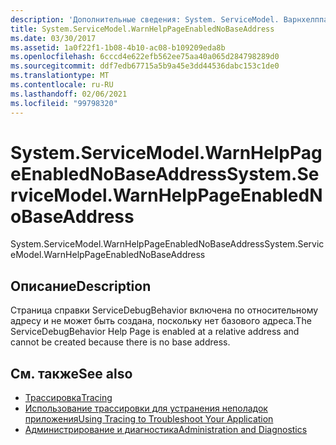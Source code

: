 ```yaml
---
description: 'Дополнительные сведения: System. ServiceModel. Варнхелппажеенабледнобасеаддресс'
title: System.ServiceModel.WarnHelpPageEnabledNoBaseAddress
ms.date: 03/30/2017
ms.assetid: 1a0f22f1-1b08-4b10-ac08-b109209eda8b
ms.openlocfilehash: 6cccd4e622efb562ee75aa40a065d284798289d0
ms.sourcegitcommit: ddf7edb67715a5b9a45e3dd44536dabc153c1de0
ms.translationtype: MT
ms.contentlocale: ru-RU
ms.lasthandoff: 02/06/2021
ms.locfileid: "99798320"
---
```

# <a name="systemservicemodelwarnhelppageenablednobaseaddress"></a><span data-ttu-id="4cf5c-103">System.ServiceModel.WarnHelpPageEnabledNoBaseAddress</span><span class="sxs-lookup"><span data-stu-id="4cf5c-103">System.ServiceModel.WarnHelpPageEnabledNoBaseAddress</span></span>

<span data-ttu-id="4cf5c-104">System.ServiceModel.WarnHelpPageEnabledNoBaseAddress</span><span class="sxs-lookup"><span data-stu-id="4cf5c-104">System.ServiceModel.WarnHelpPageEnabledNoBaseAddress</span></span>  
  
## <a name="description"></a><span data-ttu-id="4cf5c-105">Описание</span><span class="sxs-lookup"><span data-stu-id="4cf5c-105">Description</span></span>  

 <span data-ttu-id="4cf5c-106">Страница справки ServiceDebugBehavior включена по относительному адресу и не может быть создана, поскольку нет базового адреса.</span><span class="sxs-lookup"><span data-stu-id="4cf5c-106">The ServiceDebugBehavior Help Page is enabled at a relative address and cannot be created because there is no base address.</span></span>  
  
## <a name="see-also"></a><span data-ttu-id="4cf5c-107">См. также</span><span class="sxs-lookup"><span data-stu-id="4cf5c-107">See also</span></span>

- [<span data-ttu-id="4cf5c-108">Трассировка</span><span class="sxs-lookup"><span data-stu-id="4cf5c-108">Tracing</span></span>](index.md)
- [<span data-ttu-id="4cf5c-109">Использование трассировки для устранения неполадок приложения</span><span class="sxs-lookup"><span data-stu-id="4cf5c-109">Using Tracing to Troubleshoot Your Application</span></span>](using-tracing-to-troubleshoot-your-application.md)
- [<span data-ttu-id="4cf5c-110">Администрирование и диагностика</span><span class="sxs-lookup"><span data-stu-id="4cf5c-110">Administration and Diagnostics</span></span>](../index.md)
